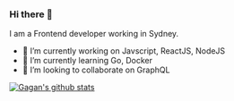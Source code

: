 ### Hi there 👋
I am a Frontend developer working in Sydney.


- 🔭 I’m currently working on Javscript, ReactJS, NodeJS
- 🌱 I’m currently learning Go, Docker
- 👯 I’m looking to collaborate on GraphQL
<!--
- 🤔 I’m looking for help with ...
- 💬 Ask me about ...
- 📫 How to reach me: ...
- 😄 Pronouns: ...
- ⚡ Fun fact: ...
-->

[![Gagan's github stats](https://github-readme-stats.vercel.app/api?username=pixxstudios)](https://github.com/pixxstudios/github-readme-stats)
